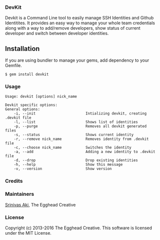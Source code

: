 ### DevKit
Devkit is a Command Line tool to easily manage SSH Identities and Github Identitites. It provides an easy way to manage your whole team credentials along with a way to add/remove developers, show status of current developer and switch between developer identities. 

## Installation

If you are using bundler to manage your gems, add dependency to your Gemfile.

```
$ gem install devkit
```

### Usage

```
Usage: devkit [options] nick_name

Devkit specific options:
General options:
    -i, --init                       Intializing devkit, creating .devkit file
    -l, --list                       Shows list of identities
    -p, --purge                      Removes all devkit generated files
    -s, --status                     Shows current identity
    -r, --remove nick_name           Removes identity from .devkit file
    -c, --choose nick_name           Switches the identity
    -a, --add                        Adding a new identity to .devkit file
    -d, --drop                       Drop existing identities
    -h, --help                       Show this message
    -v, --version                    Show version
```

### Credits

### Maintainers

[Srinivas Aki](http://github.com/saki), The Egghead Creative

### License

Copyright (c) 2013-2016 The Egghead Creative. This software is licensed under the MIT License.